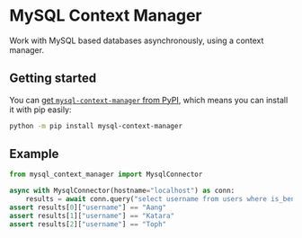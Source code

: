 # MySQL Context Manager

Work with MySQL based databases asynchronously, using a context manager.


## Getting started

You can [get `mysql-context-manager` from PyPI](https://pypi.org/project/mysql-context-manager/),
which means you can install it with pip easily:

```bash
python -m pip install mysql-context-manager
```

## Example

```py
from mysql_context_manager import MysqlConnector

async with MysqlConnector(hostname="localhost") as conn:
    results = await conn.query("select username from users where is_bender = 1 order by username asc;")
assert results[0]["username"] == "Aang"
assert results[1]["username"] == "Katara"
assert results[2]["username"] == "Toph"
```

